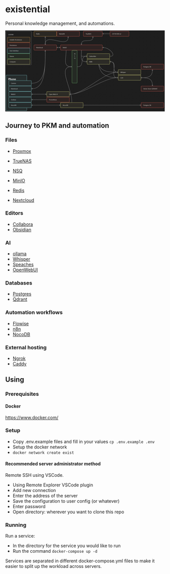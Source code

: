 # existential
Personal knowledge management, and automations.

![Architecture Diagram](architecture.jpg)

## Journey to PKM and automation
### Files
- [Proxmox](./Proxmox/README.md)
- [TrueNAS](./TrueNAS/README.md)
- [NSQ](./NSQ/README.md)
- [MinIO](./MinIO/README.md)

- [Redis](./Redis/README.md)
- [Nextcloud](./Nextcloud/README.md)

### Editors
- [Collabora](./Collabora/README.md)
- [Obsidian](./Obsidian/README.md)

### AI
- [ollama](./ollama/README.md)
- [Whisper](./Whisper/README.md)
- [Speaches](./Speaches/README.md)
- [OpenWebUI](./OpenWebUI/README.md)

### Databases
- [Postgres](./Postgres/README.md)
- [Qdrant](./Qdrant/README.md)

### Automation workflows
- [Flowise](./Flowise/README.md)
- [n8n](./n8n/README.md)
- [NocoDB](./NocoDB/README.md)

### External hosting
- [Ngrok](./Ngrok/README.md)
- [Caddy](./Caddy/README.md)

## Using
### Prerequisites
#### Docker
https://www.docker.com/

### Setup
- Copy .env.example files and fill in your values `cp .env.example .env`
- Setup the docker network
- `docker network create exist`

#### Recommended server administrator method
Remote SSH using VSCode.
- Using Remote Explorer VSCode plugin
- Add new connection
- Enter the address of the server
- Save the configuration to user config (or whatever)
- Enter password
- Open directory: wherever you want to clone this repo

### Running
Run a service:
- In the directory for the service you would like to run
- Run the command `docker-compose up -d`

Services are separated in different docker-compose.yml files to make it easier to split up the workload across servers.
